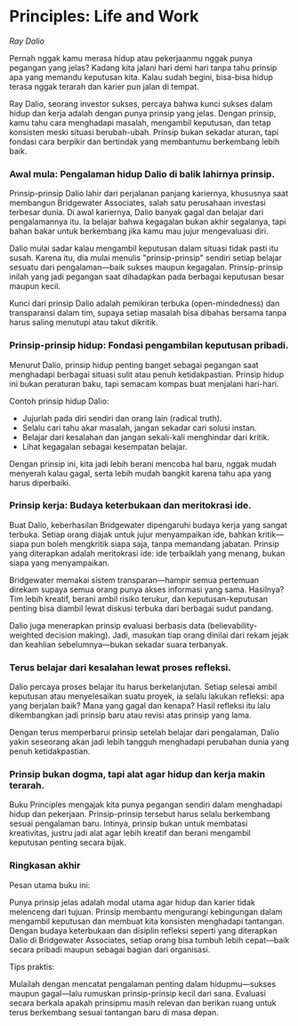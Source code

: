 # Principles: Life and Work
*Ray Dalio*

Pernah nggak kamu merasa hidup atau pekerjaanmu nggak punya pegangan yang jelas? Kadang kita jalani hari demi hari tanpa tahu prinsip apa yang memandu keputusan kita. Kalau sudah begini, bisa-bisa hidup terasa nggak terarah dan karier pun jalan di tempat.

Ray Dalio, seorang investor sukses, percaya bahwa kunci sukses dalam hidup dan kerja adalah dengan punya prinsip yang jelas. Dengan prinsip, kamu tahu cara menghadapi masalah, mengambil keputusan, dan tetap konsisten meski situasi berubah-ubah. Prinsip bukan sekadar aturan, tapi fondasi cara berpikir dan bertindak yang membantumu berkembang lebih baik.

### Awal mula: Pengalaman hidup Dalio di balik lahirnya prinsip.

Prinsip-prinsip Dalio lahir dari perjalanan panjang kariernya, khususnya saat membangun Bridgewater Associates, salah satu perusahaan investasi terbesar dunia. Di awal kariernya, Dalio banyak gagal dan belajar dari pengalamannya itu. Ia belajar bahwa kegagalan bukan akhir segalanya, tapi bahan bakar untuk berkembang jika kamu mau jujur mengevaluasi diri.

Dalio mulai sadar kalau mengambil keputusan dalam situasi tidak pasti itu susah. Karena itu, dia mulai menulis "prinsip-prinsip" sendiri setiap belajar sesuatu dari pengalaman—baik sukses maupun kegagalan. Prinsip-prinsip inilah yang jadi pegangan saat dihadapkan pada berbagai keputusan besar maupun kecil.

Kunci dari prinsip Dalio adalah pemikiran terbuka (open-mindedness) dan transparansi dalam tim, supaya setiap masalah bisa dibahas bersama tanpa harus saling menutupi atau takut dikritik.

### Prinsip-prinsip hidup: Fondasi pengambilan keputusan pribadi.

Menurut Dalio, prinsip hidup penting banget sebagai pegangan saat menghadapi berbagai situasi sulit atau penuh ketidakpastian. Prinsip hidup ini bukan peraturan baku, tapi semacam kompas buat menjalani hari-hari.

Contoh prinsip hidup Dalio:

- Jujurlah pada diri sendiri dan orang lain (radical truth).
- Selalu cari tahu akar masalah, jangan sekadar cari solusi instan.
- Belajar dari kesalahan dan jangan sekali-kali menghindar dari kritik.
- Lihat kegagalan sebagai kesempatan belajar.

Dengan prinsip ini, kita jadi lebih berani mencoba hal baru, nggak mudah menyerah kalau gagal, serta lebih mudah bangkit karena tahu apa yang harus diperbaiki.

### Prinsip kerja: Budaya keterbukaan dan meritokrasi ide.

Buat Dalio, keberhasilan Bridgewater dipengaruhi budaya kerja yang sangat terbuka. Setiap orang diajak untuk jujur menyampaikan ide, bahkan kritik—siapa pun boleh mengkritik siapa saja, tanpa memandang jabatan. Prinsip yang diterapkan adalah meritokrasi ide: ide terbaiklah yang menang, bukan siapa yang menyampaikan.

Bridgewater memakai sistem transparan—hampir semua pertemuan direkam supaya semua orang punya akses informasi yang sama. Hasilnya? Tim lebih kreatif, berani ambil risiko terukur, dan keputusan-keputusan penting bisa diambil lewat diskusi terbuka dari berbagai sudut pandang.

Dalio juga menerapkan prinsip evaluasi berbasis data (believability-weighted decision making). Jadi, masukan tiap orang dinilai dari rekam jejak dan keahlian sebelumnya—bukan sekadar suara terbanyak.

### Terus belajar dari kesalahan lewat proses refleksi.

Dalio percaya proses belajar itu harus berkelanjutan. Setiap selesai ambil keputusan atau menyelesaikan suatu proyek, ia selalu lakukan refleksi: apa yang berjalan baik? Mana yang gagal dan kenapa? Hasil refleksi itu lalu dikembangkan jadi prinsip baru atau revisi atas prinsip yang lama.

Dengan terus memperbarui prinsip setelah belajar dari pengalaman, Dalio yakin seseorang akan jadi lebih tangguh menghadapi perubahan dunia yang penuh ketidakpastian.

### Prinsip bukan dogma, tapi alat agar hidup dan kerja makin terarah.

Buku Principles mengajak kita punya pegangan sendiri dalam menghadapi hidup dan pekerjaan. Prinsip-prinsip tersebut harus selalu berkembang sesuai pengalaman baru. Intinya, prinsip bukan untuk membatasi kreativitas, justru jadi alat agar lebih kreatif dan berani mengambil keputusan penting secara bijak.

### Ringkasan akhir

Pesan utama buku ini:

Punya prinsip jelas adalah modal utama agar hidup dan karier tidak melenceng dari tujuan. Prinsip membantu mengurangi kebingungan dalam mengambil keputusan dan membuat kita konsisten menghadapi tantangan. Dengan budaya keterbukaan dan disiplin refleksi seperti yang diterapkan Dalio di Bridgewater Associates, setiap orang bisa tumbuh lebih cepat—baik secara pribadi maupun sebagai bagian dari organisasi.

Tips praktis:

Mulailah dengan mencatat pengalaman penting dalam hidupmu—sukses maupun gagal—lalu rumuskan prinsip-prinsip kecil dari sana. Evaluasi secara berkala apakah prinsipmu masih relevan dan berikan ruang untuk terus berkembang sesuai tantangan baru di masa depan.